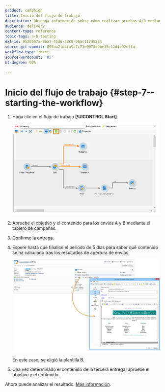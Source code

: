 ```yaml
---
product: campaign
title: Inicio del flujo de trabajo
description: Obtenga información sobre cómo realizar pruebas A/B mediante un caso de uso dedicado.
audience: delivery
content-type: reference
topic-tags: a-b-testing
exl-id: 9528b67a-8ba7-45d6-a2c0-06ac117d5324
source-git-commit: 895aa2fd4fa9c7c71c0073e9be33c12d4e92c9fa
workflow-type: tm+mt
source-wordcount: '85'
ht-degree: 92%

---
```


# Inicio del flujo de trabajo {#step-7--starting-the-workflow}

1. Haga clic en el flujo de trabajo **[!UICONTROL Start]**.

   ![](assets/use_case_abtesting_startwkfl_001.png)

1. Apruebe el objetivo y el contenido para los envíos A y B mediante el tablero de campañas.
1. Confirme la entrega.
1. Espere hasta que finalice el periodo de 5 días para saber qué contenido se ha calculado tras los resultados de apertura de envíos.

   ![](assets/use_case_abtesting_startwkfl_002.png)

   En este caso, se eligió la plantilla B.

1. Una vez determinado el contenido de la tercera entrega, apruebe el objetivo y el contenido.

Ahora puede analizar el resultado. [Más información](a-b-testing-uc-analyzing.md).
